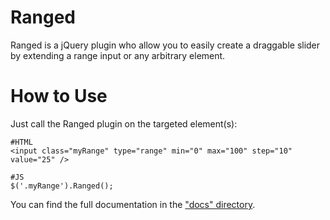 Ranged
=========

Ranged is a jQuery plugin who allow you to easily create a draggable slider by extending a range input or any arbitrary element.

How to Use
=========

Just call the Ranged plugin on the targeted element(s):

	#HTML
	<input class="myRange" type="range" min="0" max="100" step="10" value="25" />

	#JS
	$('.myRange').Ranged();
	
You can find the full documentation in the ["docs" directory](https://github.com/viadeo/Ranged/blob/master/docs).